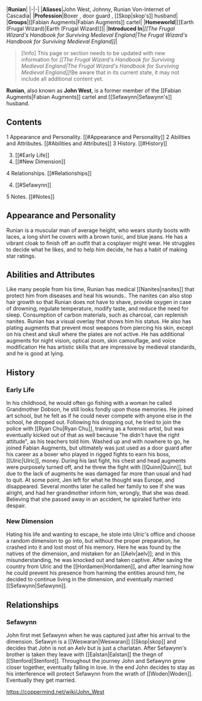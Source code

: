 |**Runian**|
|-|-|
|**Aliases**|John West, Johnny, Runian Von-Internet of Cascadia|
|**Profession**|Boxer , door guard , [[Skop\|skop's]] husband|
|**Groups**|[[Fabian Augments\|Fabian Augments]] cartel|
|**Homeworld**|[[Earth (Frugal Wizard)\|Earth (Frugal Wizard)]]|
|**Introduced In**|*[[The Frugal Wizard's Handbook for Surviving Medieval England\|The Frugal Wizard's Handbook for Surviving Medieval England]]*|

> [!info] This page or section needs to be updated with new information for *[[The Frugal Wizard's Handbook for Surviving Medieval England\|The Frugal Wizard's Handbook for Surviving Medieval England]]*!Be aware that in its current state, it may not include all additional content yet.

**Runian**, also known as **John West**, is a former member of the [[Fabian Augments\|Fabian Augments]] cartel and [[Sefawynn\|Sefawynn's]] husband.

## Contents

1 Appearance and Personality. [[#Appearance and Personality]] 
2 Abilities and Attributes. [[#Abilities and Attributes]] 
3 History. [[#History]] 

3. [[#Early Life]] 
3. [[#New Dimension]] 


4 Relationships. [[#Relationships]] 

4. [[#Sefawynn]] 


5 Notes. [[#Notes]] 


## Appearance and Personality
Runian is a muscular man of average height, who wears sturdy boots with laces, a long shirt he covers with a brown tunic, and blue jeans. He has a vibrant cloak to finish off an outfit that a cosplayer might wear.
He struggles to decide what he likes, and to help him decide, he has a habit of making star ratings.

## Abilities and Attributes
Like many people from his time, Runian has medical [[Nanites\|nanites]] that protect him from diseases and heal his wounds.. The nanites can also stop hair growth so that Runian does not have to shave, provide oxygen in case of drowning, regulate temperature, modify taste, and reduce the need for sleep. Consumption of carbon materials, such as charcoal, can replenish nanites. Runian has a visual overlay that shows him his status.
He also has plating augments that prevent most weapons from piercing his skin, except on his chest and skull where the plates are not active. He has additional augments for night vision, optical zoom, skin camouflage, and voice modification
He has artistic skills that are impressive by medieval standards, and he is good at lying.

## History
### Early Life
In his childhood, he would often go fishing with a woman he called Grandmother Dobson, he still looks fondly upon those memories.
He joined art school, but he felt as if he could never compete with anyone else in the school, he dropped out. Following his dropping out, he tried to join the police with [[Ryan Chu\|Ryan Chu]], training as a forensic artist, but was eventually kicked out of that as well because "he didn't have the right attitude", as his teachers told him.
Washed up and with nowhere to go, he joined Fabian Augments, but ultimately was just used as a door guard after his career as a boxer who played in rigged fights to earn his boss, [[Ulric\|Ulric]], money. During his last fight, his chest and head augments were purposely turned off, and he threw the fight with [[Quinn\|Quinn]], but due to the lack of augments he was damaged far more than usual and had to quit.
At some point, Jen left for what he thought was Europe, and disappeared. Several months later he called her family to see if she was alright, and had her grandmother inform him, wrongly, that she was dead. Believing that she passed away in an accident, he spiraled further into despair.

### New Dimension
Hating his life and wanting to escape, he stole into Ulric's office and choose a random dimension to go into, but without the proper preparation, he crashed into it and lost most of his memory. Here he was found by the natives of the dimension, and mistaken for an [[Aelv\|aelv]]; and in this misunderstanding, he was knocked out and taken captive.
After saving the country from Ulric and the [[Hordamen\|Hordamen]], and after learning how he could prevent his presence from harming the entities around him, he decided to continue living in the dimension, and eventually married [[Sefawynn\|Sefawynn]].

## Relationships
### Sefawynn
John first met Sefawynn when he was captured just after his arrival to the dimension. Sefawyn is a [[Weswaran\|Weswaran]] [[Skop\|skop]] and decides that John is not an Aelv but is just a charlatan. After Sefawynn's brother is taken they leave with [[Ealstan\|Ealstan]] the thegn of [[Stenford\|Stenford]]. Throughout the journey John and Sefawynn grow closer together, eventually falling in love. In the end John decides to stay as his interference will protect Sefawynn from the wrath of [[Woden\|Woden]]. Eventually they get married.



https://coppermind.net/wiki/John_West